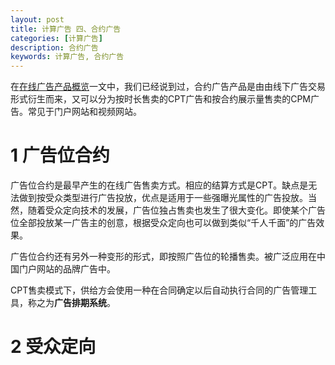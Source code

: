 ```yaml
---
layout: post
title: 计算广告 四、合约广告
categories: [计算广告]
description: 合约广告
keywords: 计算广告, 合约广告
---
```

在[在线广告产品概览](http://qixingjun.tech/2020/01/28/%E4%B8%89-%E5%9C%A8%E7%BA%BF%E5%B9%BF%E5%91%8A%E4%BA%A7%E5%93%81%E6%A6%82%E8%A7%88/)一文中，我们已经说到过，合约广告产品是由由线下广告交易形式衍生而来，又可以分为按时长售卖的CPT广告和按合约展示量售卖的CPM广告。常见于门户网站和视频网站。

# 1 广告位合约
广告位合约是最早产生的在线广告售卖方式。相应的结算方式是CPT。缺点是无法做到按受众类型进行广告投放，优点是适用于一些强曝光属性的广告投放。当然，随着受众定向技术的发展，广告位独占售卖也发生了很大变化。即使某个广告位全部投放某一广告主的创意，根据受众定向也可以做到类似“千人千面”的广告效果。

广告位合约还有另外一种变形的形式，即按照广告位的轮播售卖。被广泛应用在中国门户网站的品牌广告中。

CPT售卖模式下，供给方会使用一种在合同确定以后自动执行合同的广告管理工具，称之为**广告排期系统**。

# 2 受众定向

